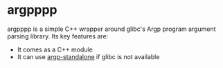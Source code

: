 <!--
SPDX-FileCopyrightText: 2025 Thomas Mathys
SPDX-License-Identifier: MIT
-->

# argpppp
argpppp is a simple C++ wrapper around glibc's Argp program argument
parsing library. Its key features are:
* It comes as a C++ module
* It can use [argp-standalone](https://github.com/tom42/argp-standalone)
  if glibc is not available
